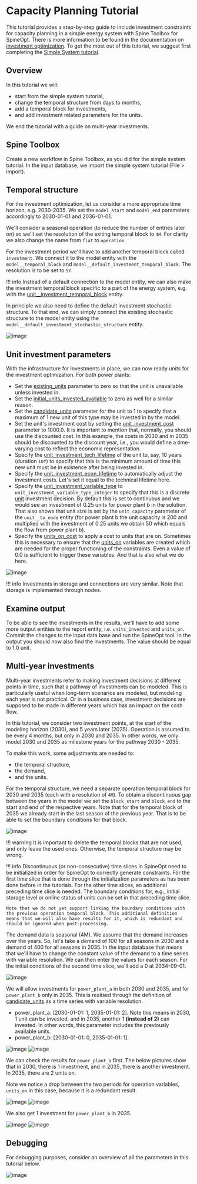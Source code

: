 # Capacity Planning Tutorial

This tutorial provides a step-by-step guide to include investment constraints for capacity planning in a simple energy system with Spine Toolbox for SpineOpt. There is more information to be found in the documentation on [investment optimization](https://spine-tools.github.io/SpineOpt.jl/latest/advanced_concepts/investment_optimization/). To get the most out of this tutorial, we suggest first completing the [Simple System tutorial](https://spine-tools.github.io/SpineOpt.jl/latest/tutorial/simple_system/).

## Overview

In this tutorial we will:
+ start from the simple system tutorial,
+ change the temporal structure from days to months,
+ add a temporal block for investments,
+ and add investment related parameters for the units.

We end the tutorial with a guide on multi-year investments.

## Spine Toolbox

Create a new workflow in Spine Toolbox, as you did for the simple system tutorial. In the input database, we import the simple system tutorial (File > import).

## Temporal structure

For the investment optimization, let us consider a more appropriate time horizon, e.g. 2030-2035. We set the `model_start` and `model_end` parameters accordingly to 2030-01-01 and 2036-01-01.

We'll consider a seasonal operation (to reduce the number of entries later on) so we'll set the resolution of the exiting temporal block to `4M`. For clarity we also change the name from `flat` to `operation`.

For the investment period we'll have to add another temporal block called `investment`. We connect it to the model entity with the `model__temporal_block` and `model__default_investment_temporal_block`. The resolution is to be set to `5Y`.

!!! info
	Instead of a default connection to the model entity, we can also make the investment temporal block specific to a part of the energy system, e.g. with the [unit\_\_investment\_temporal\_block](@ref) entity.

In principle we also need to define the default investment stochastic structure. To that end, we can simply connect the existing stochastic structure to the model entity using the `model__default_investment_stochastic_structure` entity.

![image](figs_capacity_planning/capacity_temporal.png)

## Unit investment parameters

With the infrastructure for investments in place, we can now ready units for the investment optimization. For both power plants:
- Set the [existing\_units](@ref) parameter to zero so that the unit is unavailable unless invested in.
- Set the [initial\_units\_invested\_available](@ref) to zero as well for a similar reason.
- Set the [candidate\_units](@ref) parameter for the unit to 1 to specify that a maximum of 1 new unit of this type may be invested in by the model.
- Set the unit's investment cost by setting the [unit\_investment\_cost](@ref) parameter to 1000.0. It is important to mention that, normally, you should use the discounted cost. In this example, the costs in 2030 and in 2035 should be discounted to the discount year, i.e., you would define a time-varying cost to reflect the economic representation.
- Specify the [unit\_investment\_tech\_lifetime](@ref) of the unit to, say, 10 years (duration `10Y`) to specify that this is the minimum amount of time this new unit must be in existence after being invested in.
- Specify the [unit\_investment\_econ\_lifetime](@ref) to automatically adjust the investment costs. Let's set it equal to the technical lifetime here.
- Specify the [unit\_investment\_variable\_type](@ref) to `unit_investment_variable_type_integer` to specify that this is a discrete [unit](@ref) investment decision. By default this is set to continuous and we would see an investment of 0.25 units for power plant b in the solution. That also shows that unit size is set by the `unit_capacity` parameter of the `unit__to_node` entity (for power plant b the unit capacity is 200 and multiplied with the investment of 0.25 units we obtain 50 which equals the flow from power plant b).
- Specify the [units\_on\_cost](@ref) to apply a cost to units that are on. Sometimes this is necessary to ensure that the [units\_on](@ref) variables are created which are needed for the proper functioning of the constraints. Even a value of 0.0 is sufficient to trigger these variables. And that is also what we do here.

![image](figs_capacity_planning/capacity_unit.png)

!!! info
	Investments in storage and connections are very similar. Note that storage is implemented through nodes.

## Examine output

To be able to see the investments in the results, we'll have to add some more output entities to the report entity, i.e. `units_invested` and `units_on`. Commit the changes to the input data base and run the SpineOpt tool. In the output you should now also find the investments. The value should be equal to 1.0 unit.

## Multi-year investments

Multi-year investments refer to making investment decisions at different points in time, such that a pathway of investments can be modeled. This is particularly useful when long-term scenarios are modeled, but modeling each year is not practical. Or in a business case, investment decisions are supposed to be made in different years which has an impact on the cash flow.

In this tutorial, we consider two investment points, at the start of the modeling horizon (2030), and 5 years later (2035). Operation is assumed to be every 4 months, but only in 2030 and 2035. In other words, we only model 2030 and 2035 as milestone years for the pathway 2030 - 2035.

To make this work, some adjustments are needed to:
+ the temporal structure,
+ the demand,
+ and the units.

For the temporal structure, we need a separate operation temporal block for 2030 and 2035 (each with a resolution of `4M`). To obtain a discontinuous gap between the years in the model we set the `block_start` and `block_end` to the start and end of the respective years. Note that for the temporal block of 2035 we already start in the last season of the previous year. That is to be able to set the boundary conditions for that block.

![image](figs_capacity_planning/multi-year_temporal.png)

!!! warning 
	It is important to delete the temporal blocks that are not used, and only leave the used ones. Otherwise, the temporal structure may be wrong.

!!! info
	Discontinuous (or non-consecutive) time slices in SpineOpt need to be initialized in order for SpineOpt to correctly generate constraints. For the first time slice that is done through the initialization parameters as has been done before in the tutorials. For the other time slices, an additional preceding time slice is needed. The boundary conditions for, e.g., initial storage level or online status of units can be set in that preceding time slice.

	Note that we do not yet support linking the boundary conditions with the previous operation temporal block. This additional definition means that we will also have results for it, which is redundant and should be ignored when post-processing.

The demand data is seasonal (4M). We assume that the demand increases over the years. So, let's take a demand of 100 for all seasons in 2030 and a demand of 400 for all seasons in 2035. In the input database that means that we'll have to change the constant value of the demand to a time series with variable resolution. We can then enter the values for each season. For the initial conditions of the second time slice, we'll add a 0 at 2034-09-01.

![image](figs_capacity_planning/multi-year_demand.png)

We will allow investments for `power_plant_a` in both 2030 and 2035, and for `power_plant_b` only in 2035. This is realised through the definition of [candidate\_units](@ref) as a time series with variable resolution.

- power_plant_a: [2030-01-01: 1, 2035-01-01: 2]. Note this means in 2030, 1 unit can be invested, and in 2035, another 1 **(instead of 2)** can invested. In other words, this parameter includes the previously available units.
- power_plant_b: [2030-01-01: 0, 2035-01-01: 1].

![image](figs_capacity_planning/multi-year_unit_a.png)
![image](figs_capacity_planning/multi-year_unit_b.png)

We can check the results for `power_plant_a` first. The below pictures show that in 2030, there is 1 investment, and in 2035, there is another investment. In 2035, there are 2 units on.

Note we notice a drop between the two periods for operation variables, `units_on` in this case, because it is a redundant result.

![image](figs_capacity_planning/result-ppa-invested.png)
![image](figs_capacity_planning/result-ppa-on.png)

We also get 1 investment for `power_plant_b` in 2035.

![image](figs_capacity_planning/result-ppb-invested.png)
![image](figs_capacity_planning/result-ppb-on.png)

## Debugging

For debugging purposes, consider an overview of all the parameters in this tutorial below.

![image](figs_capacity_planning/overview.png)